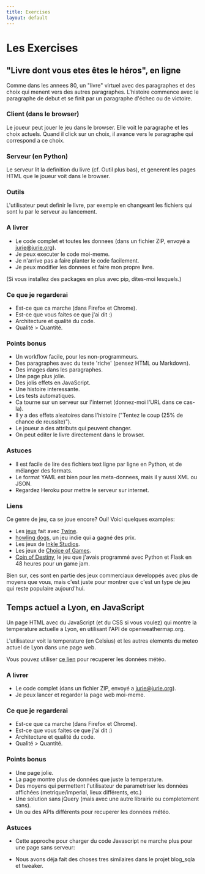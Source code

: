 ```yaml
---
title: Exercises
layout: default
---
```

# Les Exercises

## "Livre dont vous etes êtes le héros", en ligne

Comme dans les annees 80, un "livre" virtuel avec des paragraphes et des choix qui menent vers des autres paragraphes. L'histoire commence avec le paragraphe de debut et se finit par un paragraphe d'échec ou de victoire.

### Client (dans le browser)

Le joueur peut jouer le jeu dans le browser. Elle voit le paragraphe et les choix actuels. Quand il click sur un choix, il avance vers le paragraphe qui correspond a ce choix.

### Serveur (en Python)

Le serveur lit la definition du livre (cf. Outil plus bas), et generent les pages HTML que le joueur voit dans le browser.

### Outils

L'utilisateur peut definir le livre, par exemple en changeant les fichiers qui sont lu par le serveur au lancement.

### A livrer

- Le code complet et toutes les donnees (dans un fichier ZIP, envoyé a jurie@jurie.org).
- Je peux executer le code moi-meme.
- Je n'arrive pas a faire planter le code facilement.
- Je peux modifier les donnees et faire mon propre livre.

(Si vous installez des packages en plus avec pip, dites-moi lesquels.)

### Ce que je regarderai

- Est-ce que ca marche (dans Firefox et Chrome).
- Est-ce que vous faites ce que j'ai dit :)
- Architecture et qualité du code.
- Qualité > Quantité.

### Points bonus

- Un workflow facile, pour les non-programmeurs.
- Des paragraphes avec du texte 'riche' (pensez HTML ou Markdown).
- Des images dans les paragraphes.
- Une page plus jolie.
- Des jolis effets en JavaScript.
- Une histoire interessante.
- Les tests automatiques.
- Ca tourne sur un serveur sur l'internet (donnez-moi l'URL dans ce cas-la).
- Il y a des effets aleatoires dans l'histoire ("Tentez le coup (25% de chance de reussite)").
- Le joueur a des attributs qui peuvent changer.
- On peut editer le livre directement dans le browser.

### Astuces

- Il est facile de lire des fichiers text ligne par ligne en Python, et de mélanger des formats.
- Le format YAML est bien pour les meta-donnees, mais il y aussi XML ou JSON.
- Regardez Heroku pour mettre le serveur sur internet.

### Liens

Ce genre de jeu, ca se joue encore? Oui! Voici quelques examples:

- Les [jeux](http://twinehub.weebly.com/) fait avec [Twine](http://twinery.org/).
- [howling dogs](http://aliendovecote.com/uploads/twine/howlingdogs/howlingdogs.html), un jeu indie qui a gagné des prix.
- Les jeux de [Inkle Studios](http://www.inklestudios.com/).
- Les jeux de [Choice of Games](https://www.choiceofgames.com/).
- [Coin of Destiny](http://molyjam12.herokuapp.com), le jeu que j'avais programmé avec Python et Flask en 48 heures pour un game jam.

Bien sur, ces sont en partie des jeux commerciaux developpés avec plus de moyens que vous, mais c'est juste pour montrer que c'est un type de jeu qui reste populaire aujourd'hui.

## Temps actuel a Lyon, en JavaScript

Un page HTML avec du JavaScript (et du CSS si vous voulez) qui montre la temperature actuelle a Lyon, en utilisant l'API de openweathermap.org.

L'utilisateur voit la temperature (en Celsius) et les autres elements du meteo actuel de Lyon dans une page web.

Vous pouvez utiliser [ce lien](http://api.openweathermap.org/data/2.5/find?q=Lyon,fr&units=metric) pour recuperer les données météo.

### A livrer

- Le code complet (dans un fichier ZIP, envoyé a jurie@jurie.org).
- Je peux lancer et regarder la page web moi-meme.

### Ce que je regarderai

- Est-ce que ca marche (dans Firefox et Chrome).
- Est-ce que vous faites ce que j'ai dit :)
- Architecture et qualité du code.
- Qualité > Quantité.

### Points bonus

- Une page jolie.
- La page montre plus de données que juste la temperature.
- Des moyens qui permettent l'utilisateur de parametriser les données affichées (metrique/imperial, lieux différents, etc.)
- Une solution sans jQuery (mais avec une autre librairie ou completement sans).
- Un ou des APIs différents pour recuperer les données météo.

### Astuces

- Cette approche pour charger du code Javascript ne marche plus pour une page sans serveur:

	<script src="//code.jquery.com/jquery-1.11.0.min.js"></script>

- Nous avons déja fait des choses tres similaires dans le projet blog_sqla et tweaker.
